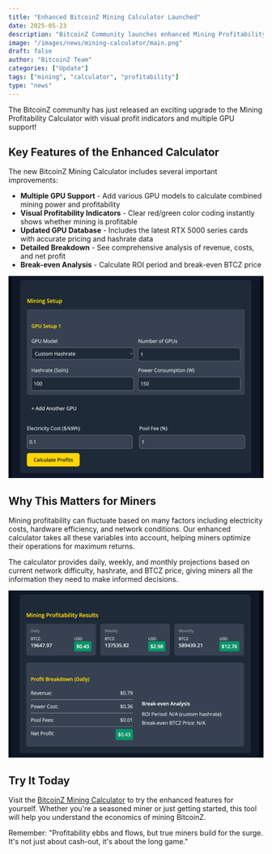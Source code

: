 ```yaml
---
title: "Enhanced BitcoinZ Mining Calculator Launched"
date: 2025-05-23
description: "BitcoinZ Community launches enhanced Mining Profitability Calculator with multiple GPU support and visual profit indicators."
image: "/images/news/mining-calculator/main.png"
draft: false
author: "BitcoinZ Team"
categories: ["Update"]
tags: ["mining", "calculator", "profitability"]
type: "news"
---
```


The BitcoinZ community has just released an exciting upgrade to the Mining Profitability Calculator with visual profit indicators and multiple GPU support!

<!--more-->



## Key Features of the Enhanced Calculator

The new BitcoinZ Mining Calculator includes several important improvements:

* **Multiple GPU Support** - Add various GPU models to calculate combined mining power and profitability
* **Visual Profitability Indicators** - Clear red/green color coding instantly shows whether mining is profitable
* **Updated GPU Database** - Includes the latest RTX 5000 series cards with accurate pricing and hashrate data
* **Detailed Breakdown** - See comprehensive analysis of revenue, costs, and net profit
* **Break-even Analysis** - Calculate ROI period and break-even BTCZ price

![Multiple GPU Selection](/images/news/mining-calculator/multiple-gpu.png)

## Why This Matters for Miners

Mining profitability can fluctuate based on many factors including electricity costs, hardware efficiency, and network conditions. Our enhanced calculator takes all these variables into account, helping miners optimize their operations for maximum returns.

The calculator provides daily, weekly, and monthly projections based on current network difficulty, hashrate, and BTCZ price, giving miners all the information they need to make informed decisions.

![Profit Breakdown](/images/news/mining-calculator/profit-breakdown.png)

## Try It Today

Visit the [BitcoinZ Mining Calculator](/ecosystem/mining/mining-calculator/) to try the enhanced features for yourself. Whether you're a seasoned miner or just getting started, this tool will help you understand the economics of mining BitcoinZ.

Remember: "Profitability ebbs and flows, but true miners build for the surge. It's not just about cash-out, it's about the long game."

